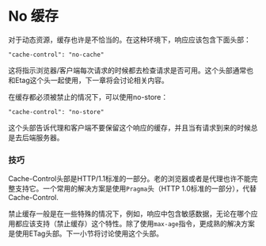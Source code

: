 # No 缓存

对于动态资源，缓存也许是不恰当的。在这种环境下，响应应该包含下面头部：
```
"cache-control": "no-cache"
```

这将指示浏览器/客户端每次请求的时候都去检查请求是否可用。这个头部通常也和Etag这个头一起使用，下一章将会讨论相关内容。

在缓存都必须被禁止的情况下，可以使用no-store：
```
"cache-control": "no-store"
```

这个头部告诉代理和客户端不要保留这个响应的缓存，并且当有请求到来的时候总是去后端服务器。

### 技巧
Cache-Control头部是HTTP/1.1标准的一部分。老的浏览器或者是代理也许不能完整支持它。一个常用的解决方案是使用`Pragma`头（HTTP 1.0标准的一部分），代替Cache-Control.

禁止缓存一般是在一些特殊的情况下，例如，响应中包含敏感数据，无论在哪个应用都应该支持（禁止缓存）这个特性。除了使用`max-age`指令，更成熟的解决方案是使用ETag头部。下一小节将讨论使用这个头部。